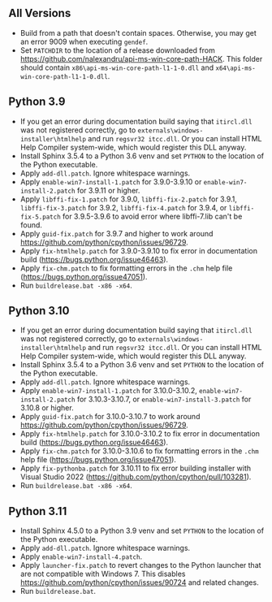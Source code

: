 ## All Versions

- Build from a path that doesn't contain spaces. Otherwise, you may get an error 9009 when executing `gendef`.
- Set `PATCHDIR` to the location of a release downloaded from https://github.com/nalexandru/api-ms-win-core-path-HACK. This folder should contain `x86\api-ms-win-core-path-l1-1-0.dll` and `x64\api-ms-win-core-path-l1-1-0.dll`.

## Python 3.9

- If you get an error during documentation build saying that `itircl.dll` was not registered correctly, go to `externals\windows-installer\htmlhelp` and run `regsvr32 itcc.dll`. Or you can install HTML Help Compiler system-wide, which would register this DLL anyway.
- Install Sphinx 3.5.4 to a Python 3.6 venv and set `PYTHON` to the location of the Python executable.
- Apply `add-dll.patch`. Ignore whitespace warnings.
- Apply `enable-win7-install-1.patch` for 3.9.0-3.9.10 or `enable-win7-install-2.patch` for 3.9.11 or higher.
- Apply `libffi-fix-1.patch` for 3.9.0, `libffi-fix-2.patch` for 3.9.1, `libffi-fix-3.patch` for 3.9.2, `libffi-fix-4.patch` for 3.9.4, or `libffi-fix-5.patch` for 3.9.5-3.9.6 to avoid error where libffi-7.lib can't be found.
- Apply `guid-fix.patch` for 3.9.7 and higher to work around https://github.com/python/cpython/issues/96729.
- Apply `fix-htmlhelp.patch` for 3.9.0-3.9.10 to fix error in documentation build (https://bugs.python.org/issue46463).
- Apply `fix-chm.patch` to fix formatting errors in the `.chm` help file (https://bugs.python.org/issue47051).
- Run `buildrelease.bat -x86 -x64`.

## Python 3.10

- If you get an error during documentation build saying that `itircl.dll` was not registered correctly, go to `externals\windows-installer\htmlhelp` and run `regsvr32 itcc.dll`. Or you can install HTML Help Compiler system-wide, which would register this DLL anyway.
- Install Sphinx 3.5.4 to a Python 3.6 venv and set `PYTHON` to the location of the Python executable.
- Apply `add-dll.patch`. Ignore whitespace warnings.
- Apply `enable-win7-install-1.patch` for 3.10.0-3.10.2, `enable-win7-install-2.patch` for 3.10.3-3.10.7, or `enable-win7-install-3.patch` for 3.10.8 or higher.
- Apply `guid-fix.patch` for 3.10.0-3.10.7 to work around https://github.com/python/cpython/issues/96729.
- Apply `fix-htmlhelp.patch` for 3.10.0-3.10.2 to fix error in documentation build (https://bugs.python.org/issue46463).
- Apply `fix-chm.patch` for 3.10.0-3.10.6 to fix formatting errors in the `.chm` help file (https://bugs.python.org/issue47051).
- Apply `fix-pythonba.patch` for 3.10.11 to fix error building installer with Visual Studio 2022 (https://github.com/python/cpython/pull/103281).
- Run `buildrelease.bat -x86 -x64`.

## Python 3.11

- Install Sphinx 4.5.0 to a Python 3.9 venv and set `PYTHON` to the location of the Python executable.
- Apply `add-dll.patch`. Ignore whitespace warnings.
- Apply `enable-win7-install-4.patch`.
- Apply `launcher-fix.patch` to revert changes to the Python launcher that are not compatible with Windows 7. This disables https://github.com/python/cpython/issues/90724 and related changes.
- Run `buildrelease.bat`.
